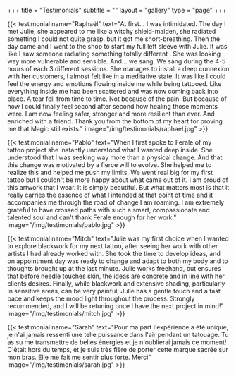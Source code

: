 +++
title = "Testimonials"
subtitle = ""
layout = "gallery"
type = "page"
+++

<div class="testimonials">

{{< testimonial 
name="Raphaël" 
text="At first... I was intimidated. The day I met Julie, she appeared to me like a witchy shield-maiden, she radiated sometting I could not quite grasp, but it got me short-breathing. Then the day came and I went to the shop to start my full left sleeve with Julie. It was like I saw someone radiating something totally different .  She was looking way more vulnerable and sensible. And... we sang. We sang  during the 4-5 hours of each 3 different sessions. She manages to install a deep connexion with her customers, I almost felt like in a meditative state. It was like I could feel the energy and emotions flowing  inside me while being tattooed. Like everything inside me had been scattered and was now coming back into place. A tear fell from time to time. Not because of the pain. But because of how I could finally feel second after second how healing those moments were. I am now feeling safer, stronger and more resilient than ever. And enriched with a friend. Thank you from the bottom of my heart for proving me that Magic still exists." 
image="/img/testimonials/raphael.jpg" >}}

{{< testimonial name="Pablo" text="When I first spoke to Ferale of my tattoo project she  instantly understood what I wanted deep inside. She understood that I was seeking way more than a physical change. And that this change was motivated by a fierce will to evolve. She helped me to realize this and helped me push my limits. We went real big for my first tattoo but I couldn't be more happy about what came out of it. I am proud of this artwork that I wear. It is simply beautiful. But what matters most is that it really carries the essence of what I intended at that point of time and it accompanies me through the road of change I am roaming. I am extremely grateful to have crossed paths with such a smart, compassionate and talented soul and can't thank Ferale enough for her work." image="/img/testimonials/pablo.jpg" >}}

{{< testimonial name="Mitch" text="Julie was my first choice when I wanted to explore blackwork for my next tattoo, after seeing her work with other artists I had already worked with. She took the time to develop ideas, and on appointment day was ready to change and adapt to both my body and to thoughts brought up at the last minute. Julie works freehand, but ensures that before needle touches skin, the ideas are concrete and in line with her clients desires. Finally, while blackwork and extensive shading, particularly in sensitive areas, can be very painful; Julie has a gentle touch and a fast pace and keeps the mood light throughout the process. Strongly recommended, and I will be retuning once I have the next project in mind!" image="/img/testimonials/mitch.jpg" >}}
 
 {{< testimonial name="Sarah" text="Pour ma part l'expérience a été unique, je n'ai jamais ressenti une telle puissance dans l'air pendant un tatouage. Tu as su me transmettre de belles énergies et je n'oublierai jamais ce moment! C'était hors du temps, et je suis très fière de porter cette marque sacrée sur mon bras. Elle me fait me sentir plus forte. Merci" image="/img/testimonials/sarah.jpg" >}}

</div>